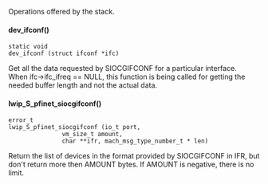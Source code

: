 
Operations offered by the stack.

#### dev_ifconf() ####

	static void
	dev_ifconf (struct ifconf *ifc)

Get all the data requested by SIOCGIFCONF for a particular interface.  
When ifc->ifc_ifreq == NULL, this function is being called for getting the needed buffer length and not the actual data.

#### lwip_S_pfinet_siocgifconf() ####

	error_t
	lwip_S_pfinet_siocgifconf (io_t port,
				   vm_size_t amount,
				   char **ifr, mach_msg_type_number_t * len)

Return the list of devices in the format provided by SIOCGIFCONF in IFR, but don't return more then AMOUNT bytes. If AMOUNT is negative, there is no limit.
